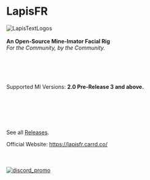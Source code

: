 # LapisFR
![LapisTextLogos](https://user-images.githubusercontent.com/23328833/180604590-5e0e7e43-9afa-495a-9f05-426158339102.png)
<br/> <br/> **An Open-Source Mine-Imator Facial Rig** <br/> *For the Community, by the Community.* <br/> <br/> <br/> <br/>
<br/> <br/> Supported MI Versions: **2.0 Pre-Release 3 and above.**
<br/> <br/> <br/> <br/> <br/> <br/> <br/> See all [Releases](https://github.com/JDButter/LapisFR/releases).



Official Website: https://lapisfr.carrd.co/ 
<br/> <br/> <br/> <br/> [![discord_promo](https://user-images.githubusercontent.com/23328833/180606726-54d8acea-7f81-4464-92b4-2fa324acae4f.png)](https://discord.gg/KkseTBdNZH)

